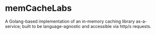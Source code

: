 # memCacheLabs
A Golang-based implementation of an in-memory caching library as-a-service; built to be language-agnostic and accessible via http/s requests.
